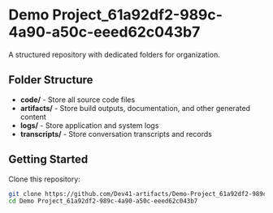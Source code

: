 # Demo Project_61a92df2-989c-4a90-a50c-eeed62c043b7
A structured repository with dedicated folders for organization.

## Folder Structure

- **code/** - Store all source code files
- **artifacts/** - Store build outputs, documentation, and other generated content
- **logs/** - Store application and system logs
- **transcripts/** - Store conversation transcripts and records

## Getting Started

Clone this repository:
```bash
git clone https://github.com/Dev41-artifacts/Demo-Project_61a92df2-989c-4a90-a50c-eeed62c043b7
cd Demo Project_61a92df2-989c-4a90-a50c-eeed62c043b7
```
